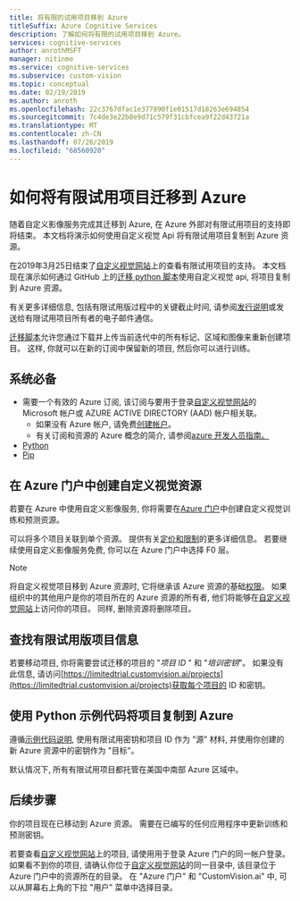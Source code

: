 ```yaml
---
title: 将有限的试用项目移到 Azure
titleSuffix: Azure Cognitive Services
description: 了解如何将有限的试用项目移到 Azure。
services: cognitive-services
author: anrothMSFT
manager: nitinme
ms.service: cognitive-services
ms.subservice: custom-vision
ms.topic: conceptual
ms.date: 02/19/2019
ms.author: anroth
ms.openlocfilehash: 22c3767dfac1e377890f1e01517d18263e694854
ms.sourcegitcommit: 7c4de3e22b8e9d71c579f31cbfcea9f22d43721a
ms.translationtype: MT
ms.contentlocale: zh-CN
ms.lasthandoff: 07/26/2019
ms.locfileid: "68560920"
---
```

# <a name="how-to-move-your-limited-trial-project-to-azure"></a>如何将有限试用项目迁移到 Azure

随着自定义影像服务完成其迁移到 Azure, 在 Azure 外部对有限试用项目的支持即将结束。 本文档将演示如何使用自定义视觉 Api 将有限试用项目复制到 Azure 资源。

在2019年3月25日结束了[自定义视觉网站](https://customvision.ai)上的查看有限试用项目的支持。 本文档现在演示如何通过 GitHub 上的[迁移 python 脚本](https://github.com/Azure-Samples/custom-vision-move-project)使用自定义视觉 api, 将项目复制到 Azure 资源。

有关更多详细信息, 包括有限试用版过程中的关键截止时间, 请参阅[发行说明](https://docs.microsoft.com/azure/cognitive-services/custom-vision-service/release-notes#february-25-2019)或发送给有限试用项目所有者的电子邮件通信。

[迁移脚本](https://github.com/Azure-Samples/custom-vision-move-project)允许您通过下载并上传当前迭代中的所有标记、区域和图像来重新创建项目。 这样, 你就可以在新的订阅中保留新的项目, 然后你可以进行训练。

## <a name="prerequisites"></a>系统必备

- 需要一个有效的 Azure 订阅, 该订阅与要用于登录[自定义视觉网站](https://customvision.ai)的 Microsoft 帐户或 AZURE ACTIVE DIRECTORY (AAD) 帐户相关联。 
    - 如果没有 Azure 帐户, 请免费[创建帐户](https://azure.microsoft.com/free/)。
    - 有关订阅和资源的 Azure 概念的简介, 请参阅[azure 开发人员指南。](https://docs.microsoft.com/azure/guides/developer/azure-developer-guide#manage-your-subscriptions)
-  [Python](https://www.python.org/downloads/)
- [Pip](https://pip.pypa.io/en/stable/installing/)

## <a name="create-custom-vision-resources-in-the-azure-portal"></a>在 Azure 门户中创建自定义视觉资源

若要在 Azure 中使用自定义影像服务, 你将需要在[Azure 门户](https://portal.azure.com/?microsoft_azure_marketplace_ItemHideKey=microsoft_azure_cognitiveservices_customvision#create/Microsoft.CognitiveServicesCustomVision)中创建自定义视觉训练和预测资源。 

可以将多个项目关联到单个资源。 提供有关[定价和限制](https://docs.microsoft.com/azure/cognitive-services/custom-vision-service/limits-and-quotas)的更多详细信息。 若要继续使用自定义影像服务免费, 你可以在 Azure 门户中选择 F0 层。 

> [!NOTE]
> 将自定义视觉项目移到 Azure 资源时, 它将继承该 Azure 资源的基础[权限]( https://docs.microsoft.com/azure/role-based-access-control/role-assignments-portal)。 如果组织中的其他用户是你的项目所在的 Azure 资源的所有者, 他们将能够在[自定义视觉网站](https://customvision.ai)上访问你的项目。 同样, 删除资源将删除项目。  

## <a name="find-your-limited-trial-project-information"></a>查找有限试用版项目信息

若要移动项目, 你将需要尝试迁移的项目的 "_项目 ID_ " 和 "_培训密钥_"。 如果没有此信息, 请访问[https://limitedtrial.customvision.ai/projects](https://limitedtrial.customvision.ai/projects)获取每个项目的 ID 和密钥。 

## <a name="use-the-python-sample-code-to-copy-your-project-to-azure"></a>使用 Python 示例代码将项目复制到 Azure

遵循[示例代码说明](https://github.com/Azure-Samples/custom-vision-move-project), 使用有限试用密钥和项目 ID 作为 "源" 材料, 并使用你创建的新 Azure 资源中的密钥作为 "目标"。

默认情况下, 所有有限试用项目都托管在美国中南部 Azure 区域中。

## <a name="next-steps"></a>后续步骤

你的项目现在已移动到 Azure 资源。 需要在已编写的任何应用程序中更新训练和预测密钥。

若要查看[自定义视觉网站](https://customvision.ai)上的项目, 请使用用于登录 Azure 门户的同一帐户登录。 如果看不到你的项目, 请确认你位于[自定义视觉网站](https://customvision.ai)的同一目录中, 该目录位于 Azure 门户中的资源所在的目录。 在 "Azure 门户" 和 "CustomVision.ai" 中, 可以从屏幕右上角的下拉 "用户" 菜单中选择目录。
